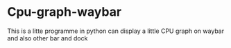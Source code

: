 # Cpu-graph-waybar
This is a litte programme in python can display a little CPU graph on waybar and also other bar and dock 
